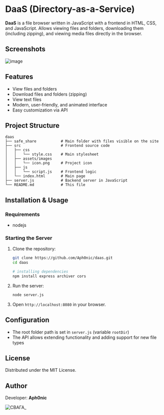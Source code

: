 # **DaaS** (Directory-as-a-Service)

**DaaS** is a file browser written in JavaScript with a frontend in HTML, CSS, and JavaScript. Allows viewing files and folders, downloading them (including zipping), and viewing media files directly in the browser.

## Screenshots
![image](https://github.com/user-attachments/assets/18260f24-9128-4c18-a981-a67495e7b6df)

## Features

- View files and folders
- Download files and folders (zipping)
- View text files
- Modern, user-friendly, and animated interface
- Easy customization via API

## Project Structure
```project tree
daas
├── safe_share           # Main folder with files visible on the site
├── src                  # Frontend source code
│   ├── css
│   │   └── style.css    # Main stylesheet
│   ├── assets/images
│   │   └── icon.png     # Project icon
│   ├── js
│   │   └── script.js    # Frontend logic
│   └── index.html       # Main page
├── server.js            # Backend server in JavaScript
└── README.md            # This file
```

## Installation & Usage

### Requirements

- nodejs

### Starting the Server

1. Clone the repository:
   ```sh
   git clone https://github.com/Aph0nic/daas.git
   cd daas

   # installing dependencies
   npm install express archiver cors
   ```
2. Run the server:
   ```sh
   node server.js
   ```
3. Open `http://localhost:8080` in your browser.

## Configuration

- The root folder path is set in `server.js` (variable `rootDir`)
- The API allows extending functionality and adding support for new file types

## License

Distributed under the MIT License.

## Author

Developer: **Aph0nic**

![СВАГА_](https://github.com/user-attachments/assets/0215f2fe-d3cc-43ea-a942-38cc97a75bdc)
